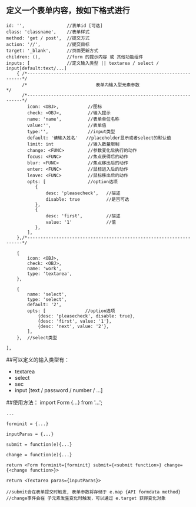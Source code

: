 ## 定义一个表单内容，按如下格式进行


    id: '',                //表单id [可选]
    class: 'classname',    //表单样式
    method: 'get / post',  //提交方式
    action: '//',          //提交目标
    target: '_blank',      //页面更新方式
    children: (),          //form 的提示内容 或 其他功能组件
    inputs: [              //定义输入类型 || textarea / select / input[default:text/...]
        { /*--------------------------------------------------------------------*/
          /*                          表单内输入型元素参数                         */
          /*--------------------------------------------------------------------*/
            icon: <OBJ>,           //图标
            check: <OBJ>,          //输入提示
            name: 'name',          //表单单位名称
            value:'',              //表单值
            type:'',               //input类型
            default: '请输入姓名'   //placeholder显示或者select的默认值
            limit: int             //输入数量限制
            change: <FUNC>         //参数变化后执行的动作
            focus: <FUNC>          //焦点获得后的动作
            blur: <FUNC>           //焦点移出后的动作
            enter: <FUNC>          //鼠标进入后的动作
            leave: <FUNC>          //鼠标移出后的动作
            opts: [                //option选项
               {
                   desc: 'pleasecheck',   //描述
                   disable: true          //是否可选
               },
               {
                   desc: 'first',         //描述
                   value: '1'             //值
               },
            ],
        },/*--------------------------------------------------------------------*/
         
        {
            icon: <OBJ>, 
            check: <OBJ>, 
            name: 'work', 
            type: 'textarea', 
        },
        
        {
            name: 'select',                
            type: 'select',
            default: '2',
            opts: [               //option选项
                {desc: 'pleasecheck', disable: true},
                {desc: 'first', value: '1'},
                {desc: 'next', value: '2'},
            ],
        },  //select类型
        
    ],
    
##可以定义的输入类型有：
* textarea
* select
* sec
* input  [text / password / number / ...]

##使用方法：
    import Form {...} from '...';

    ...
    
    forminit = {...}
    
    inputParas = {...}
    
    submit = function(e){...}
    
    change = function(e){...}

    return <Form forminit={forminit} submit={<submit function>} change={<change function>}>
    
    return <Textarea paras={inputParas}>
    
    //submit会在表单提交时触发, 表单参数将存储于 e.map {API formdata method}
    //change事件会在 子元素发生变化时触发，可以通过 e.target 获得变化对象